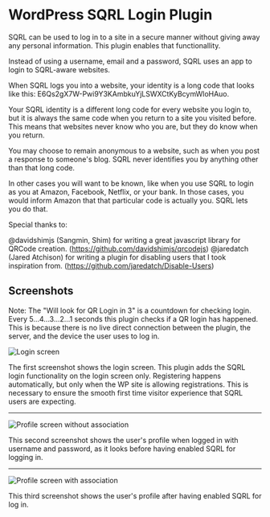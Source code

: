 # WordPress SQRL Login Plugin

SQRL can be used to log in to a site in a secure manner without giving away any personal information. This plugin enables that functionallity.

Instead of using a username, email and a password, SQRL uses an app to login to SQRL-aware websites.

When SQRL logs you into a website, your identity is a long code that looks like this: E6Qs2gX7W-Pwi9Y3KAmbkuYjLSWXCtKyBcymWloHAuo.

Your SQRL identity is a different long code for every website you login to, but it is always the same code when you return to a site you visited before. This means that websites never know who you are, but they do know when you return.

You may choose to remain anonymous to a website, such as when you post a response to someone's blog. SQRL never identifies you by anything other than that long code.

In other cases you will want to be known, like when you use SQRL to login as you at Amazon, Facebook, Netflix, or your bank. In those cases, you would inform Amazon that that particular code is actually you. SQRL lets you do that.

Special thanks to:

@davidshimjs (Sangmin, Shim) for writing a great javascript library for QRCode creation. (https://github.com/davidshimjs/qrcodejs)
@jaredatch (Jared Atchison) for writing a plugin for disabling users that I took inspiration from. (https://github.com/jaredatch/Disable-Users)



## Screenshots

Note: The "Will look for QR Login in 3" is a countdown for checking login. Every 5...4...3...2...1 seconds this plugin checks if a QR login has happened. This is because there is no live direct connection between the plugin, the server, and the device the user uses to log in.

![Login screen](assets/screenshot-1.png)

The first screenshot shows the login screen. This plugin adds the SQRL login functionality on the login screen only.
Registering happens automatically, but only when the WP site is allowing registrations. This is necessary to ensure the smooth first time visitor experience that SQRL users are expecting.

---

![Profile screen without association](assets/screenshot-2.png)

This second screenshot shows the user's profile when logged in with username and password, as it looks before having enabled SQRL for logging in.

---

![Profile screen with association](assets/screenshot-3.png)

This third screenshot shows the user's profile after having enabled SQRL for log in.
